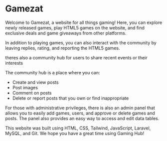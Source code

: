 # Gamezat

Welcome to Gamezat, a website for all things gaming! Here, you can explore newly released games, play HTML5 games on the website, and find exclusive deals and game giveaways from other platforms.

In addition to playing games, you can also interact with the community by leaving replies, rating, and reporting the HTML5 games. 

theres also a community hub for users to share recent events or their interests

The community hub is a place where you can:

- Create and view posts
- Post images
- Comment on posts
- Delete or report posts that you own or find inappropriate

For those with administrative privileges, there is also an admin panel that allows you to easily add games, users, and approve or delete games and posts. The panel also provides an easy way to access and edit data tables.

This website was built using HTML, CSS, Tailwind, JavaScript, Laravel, MySQL, and Git. We hope you have a great time using Gaming Hub!
